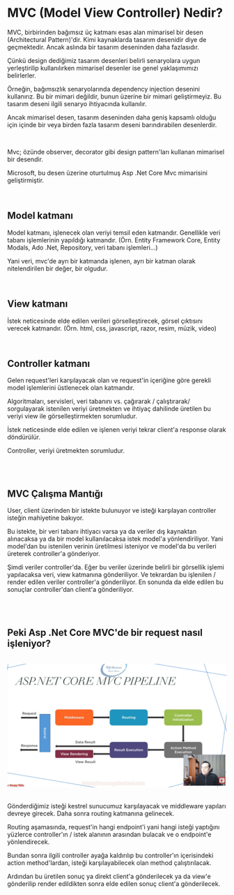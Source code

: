 # MVC (Model View Controller) Nedir?
<p>
MVC, birbirinden bağımsız üç katmanı esas alan mimarisel bir desen (Architectural Pattern)'dir. Kimi kaynaklarda tasarım desenidir diye de geçmektedir. Ancak aslında bir tasarım deseninden daha fazlasıdır.
</p>
<p>
Çünkü design dediğimiz tasarım desenleri belirli senaryolara uygun yerleştirilip kullanılırken mimarisel desenler ise genel yaklaşımımızı belirlerler.
</p>
<p>
Örneğin, bağımsızlık senaryolarında dependency injection desenini kullanırız. Bu bir mimari değildir, bunun üzerine bir mimari geliştirmeyiz. Bu tasarım deseni ilgili senaryo ihtiyacında kullanılır.
</p>
<p>
Ancak mimarisel desen, tasarım deseninden daha geniş kapsamlı olduğu için içinde bir veya birden fazla tasarım deseni barındırabilen desenlerdir.
</p>
<br>
<p>
Mvc; özünde observer, decorator gibi design pattern'ları kullanan mimarisel bir desendir.  
</p>
<p>
Microsoft, bu desen üzerine oturtulmuş Asp .Net Core Mvc mimarisini geliştirmiştir.
</p>
<br>

<h2>Model katmanı</h2>
<p>
Model katmanı, işlenecek olan veriyi temsil eden katmandır. Genellikle veri tabanı işlemlerinin yapıldığı katmandır. (Örn. Entity Framework Core, Entity Modals, Ado .Net, Repository, veri tabanı işlemleri...)
</p>
<p>
Yani veri, mvc'de ayrı bir katmanda işlenen, ayrı bir katman olarak nitelendirilen bir değer, bir olgudur. 
</p>
<br>

<h2>View katmanı</h2>
<p>
İstek neticesinde elde edilen verileri görselleştirecek, görsel çıktısını verecek katmandır. (Örn. html, css, javascript, razor, resim, müzik, video)
</p>
<br>

<h2>Controller katmanı</h2>
<p>
Gelen request'leri karşılayacak olan ve request'in içeriğine göre gerekli model işlemlerini üstlenecek olan katmandır. 
</p>
<p>
Algoritmaları, servisleri, veri tabanını vs. çağırarak / çalıştırarak/ sorgulayarak istenilen veriyi üretmekten ve ihtiyaç dahilinde üretilen bu veriyi view ile görselleştirmekten sorumludur. 
</p>
<p>
İstek neticesinde elde edilen ve işlenen veriyi tekrar client'a response olarak döndürülür.
</p>
<p>
Controller, veriyi üretmekten sorumludur.
</p>
<br><br>

<h2>MVC Çalışma Mantığı</h2>
<p>
User, client üzerinden bir istekte bulunuyor ve isteği karşılayan controller isteğin mahiyetine bakıyor. 
</p>
<p>
Bu istekte, bir veri tabanı ihtiyacı varsa ya da veriler dış kaynaktan alınacaksa ya da bir model kullanılacaksa istek model'a yönlendiriliyor. Yani model'dan bu istenilen verinin üretilmesi isteniyor ve model'da bu verileri üreterek controller'a gönderiyor. 
</p>
<p>
Şimdi veriler controller'da. Eğer bu veriler üzerinde belirli bir görsellik işlemi yapılacaksa veri, view katmanına gönderiliyor. Ve tekrardan bu işlenilen / render edilen veriler controller'a gönderiliyor. En sonunda da elde edilen bu sonuçlar controller'dan client'a gönderiliyor.
</p>
<br><br>

<h2>Peki Asp .Net Core MVC'de bir request nasıl işleniyor?</h2>
<br>
<img src="img/pipeline.png">
<br><br>

<p>
Gönderdiğimiz isteği kestrel sunucumuz karşılayacak ve middleware yapıları devreye girecek. Daha sonra routing katmanına gelinecek.  
</p>
<p>
Routing aşamasında, request'in hangi endpoint'i yani hangi isteği yaptığını yüzlerce controller'ın / istek alanının arasından bulacak ve o endpoint'e yönlendirecek.
</p>
<p>
Bundan sonra ilgili controller ayağa kaldırılıp bu controller'ın içerisindeki action method'lardan, isteği karşılayabilecek olan method çalıştırılacak. 
</p>
<p>
Ardından bu üretilen sonuç ya direkt client'a gönderilecek ya da view'e gönderilip render edildikten sonra elde edilen sonuç client'a gönderilecek. 
</p>


